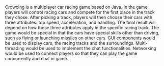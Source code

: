 Crowcing is a multiplayer car racing game based on Java. In the game, players will control racing cars and compete for the first place in the track they chose. After picking a track, players will then choose their cars with three attributes: top speed, acceleration, and handling. The final result will depend on how these three attributes apply in the specific racing track. The game would be special in that the cars have special skills other than driving, such as flying or launching missiles on other cars. GUI components would be used to display cars, the racing tracks and the surroundings. Multi-threading would be used to implement the chat functionalities. Networking would be used to connect players so that they can play the game concurrently and chat in game.
